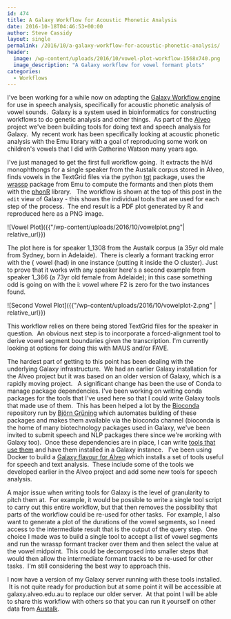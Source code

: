 ```yaml
---
id: 474
title: A Galaxy Workflow for Acoustic Phonetic Analysis
date: 2016-10-18T04:46:53+00:00
author: Steve Cassidy
layout: single
permalink: /2016/10/a-galaxy-workflow-for-acoustic-phonetic-analysis/
header:
  image: /wp-content/uploads/2016/10/vowel-plot-workflow-1568x740.png
  image_description: "A Galaxy workflow for vowel formant plots"
categories:
  - Workflows
---
```

I've been working for a while now on adapting the [Galaxy Workflow engine](https://usegalaxy.org/) for use in speech analysis, specifically for acoustic phonetic analysis of vowel sounds.  Galaxy is a system used in bioinformatics for constructing workflows to do genetic analysis and other things.  As part of the [Alveo](https://alveo.edu.au) project we've been building tools for doing text and speech analysis for Galaxy.  My recent work has been specifically looking at acoustic phonetic analysis with the Emu library with a goal of reproducing some work on children's vowels that I did with Catherine Watson many years ago.<!--more-->

I've just managed to get the first full workflow going.  It extracts the hVd monophthongs for a single speaker from the Austalk corpus stored in Alveo, finds vowels in the TextGrid files via the python [tgt](https://pypi.python.org/pypi/tgt) package, uses the [wrassp](https://cran.r-project.org/web/packages/wrassp/index.html) package from Emu to compute the formants and then plots them with the [phonR](http://drammock.github.io/phonR/) library.   The workflow is shown at the top of this post in the `edit` view of Galaxy - this shows the individual tools that are used for each step of the process.  The end result is a PDF plot generated by R and reproduced here as a PNG image.

![Vowel Plot]({{"/wp-content/uploads/2016/10/vowelplot.png"| relative_url}})

The plot here is for speaker 1_1308 from the Austalk corpus (a 35yr old male from Sydney, born in Adelaide).  There is clearly a formant tracking error with the \{ vowel (had) in one instance (putting it inside the O cluster). Just to prove that it works with any speaker here's a second example from speaker 1_366 (a 73yr old female from Adelaide); in this case something odd is going on with the i: vowel where F2 is zero for the two instances found.

![Second Vowel Plot]({{"/wp-content/uploads/2016/10/vowelplot-2.png" | relative_url}})

This workflow relies on there being stored TextGrid files for the speaker in question.  An obvious next step is to incorporate a forced-alignment tool to derive vowel segment boundaries given the transcription. I'm currently looking at options for doing this with MAUS and/or FAVE.

The hardest part of getting to this point has been dealing with the underlying Galaxy infrastructure.  We had an earlier Galaxy installation for the Alveo project but it was based on an older version of Galaxy, which is a rapidly moving project.   A significant change has been the use of Conda to manage package dependencies. I've been working on writing conda packages for the tools that I've used here so that I could write Galaxy tools that made use of them.  This has been helped a lot by the [Bioconda](https://github.com/bioconda) repository run by [Björn Grüning](https://github.com/bgruening) which automates building of these packages and makes them available via the bioconda channel (bioconda is the home of many biotechnology packages used in Galaxy, we've been invited to submit speech and NLP packages there since we're working with Galaxy too).  Once these dependencies are in place, I can write [tools that use them](https://github.com/Alveo/alveo-galaxy-tools) and have them installed in a Galaxy instance.   I've been using Docker to build a [Galaxy flavour for Alveo](https://github.com/Alveo/docker-galaxy-alveo) which installs a set of tools useful for speech and text analysis.  These include some of the tools we developed earlier in the Alveo project and add some new tools for speech analysis.

A major issue when writing tools for Galaxy is the level of granularity to pitch them at.  For example, it would be possible to write a single tool script to carry out this entire workflow, but that then removes the possibility that parts of the workflow could be re-used for other tasks.  For example, I also want to generate a plot of the durations of the vowel segments, so I need access to the intermediate result that is the output of the query step.  One choice I made was to build a single tool to accept a list of vowel segments and run the wrassp formant tracker over them and then select the value at the vowel midpoint.  This could be decomposed into smaller steps that would then allow the intermediate formant tracks to be re-used for other tasks.  I'm still considering the best way to approach this.

I now have a version of my Galaxy server running with these tools installed.  It is not quite ready for production but at some point it will be accessible at galaxy.alveo.edu.au to replace our older server.  At that point I will be able to share this workflow with others so that you can run it yourself on other data from [Austalk](https://austalk.edu.au/).
